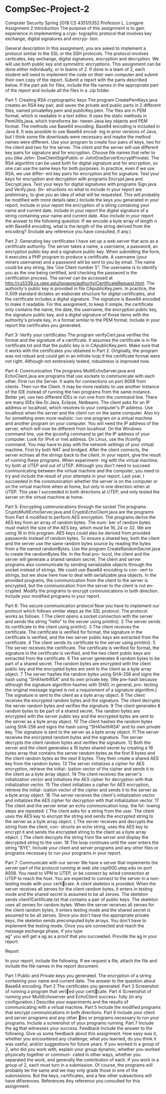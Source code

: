 # CompSec-Project-2

Computer Security Spring 2018
CS 4351/5352 Professor L. Longpre
Assignment 2
Introduction
The purpose of this assignment is to gain experience in implementing a cryp-
tographic protocol that involves key exchange, digital signatures and encryp-
tion.

General description
In this assignment, you are asked to implement a protocol similar to the
SSL or the SSH protocols. The protocol involves certicates, key exchange,
digital signatures, encryption and decryption. We will use both public key
and symmetric encryptions. This assignment can be done either individually,
or in teams of 2. If done in a team of 2, each student will need to implement
the code on their own computer and submit their own copy of the report.
Submit a report with the parts described below. If the part ask for files,
include the file names in the appropriate part of the report and include all
the files in a .zip folder.

Part 1: Creating RSA cryptographic keys
The program CreatePemKeys.java creates an RSA key pair, and saves the
private and public parts in 2 different files, named privateKey.pem and
publicKey.pem. The files are in PEM format, which is readable in a text
editor. It uses the static methods in PemUtils.java, which transforms be-
tween Java key objects and PEM format. The methods use Base64 encoding.
Base64 encoding is included in Java 8. It was possible to use Base64 encod-
ing in prior versions of Java, but I think some file downloads were necessary
and maybe the method names were different.
Use your program to create four pairs of keys, two for the client and two
for the server. The client and the server will use different key pairs for
signature and for encryption. Choose file names that refer to you (like John-
DoeClientSignPublic or JohnDoeServerEncryptPrivate). The RSA algorithm
can be used both for digital signature and for encryption, so one can use the
same keys for both purposes. In practice, even if we use RSA, we use differ-
ent key pairs for encryption and for signature. Test your keys for encryption
and decryption with programs Encrypt.java and Decrypt.java. Test your
keys for digital signatures with programs Sign.java and Verify.java. (In-
structions on what to include in your report are preliminary, to give you an
idea of what will be requested. This will probably be modified with more
details later.) Include the keys you generated in your report. Include in your
report the encryption of a string containing your name and current date.
Include in your report the digital signature of a string containing your name
and current date. Also include in your report the answer to the following
question: If we encode a byte array of length n with Base64 encoding, what
is the length of the string derived from the encoding? (Include any reference
you have consulted, if any.)

Part 2: Generating key certificates
I have set up a web server that acts as a certificate authority. The server takes
a name, a username, a password, an encryption public key and a signature
public key. When submitting the form, it executes a PHP program to produce
a certificate. A username (your miners username) and a password will be
sent to you by email. The name could be any string, like "Joe Client number
5". The username is to identify you as the one being certified, and checking
the password is the certification process. The server can be accessed at
http://cs5339.cs.utep.edu/longpre/authority/CertificateRequest.html. The
authority's public key is provided in file CApublicKey.pem. In practice, the
X.509 standard dictates an elaborate structure for digital certificates, and
the certificate includes a digital signature. The signature is Base64 encoded
to make it readable. For this assignment, to keep it simple, the certificate
only contains the name, the date, the username, the encryption public key,
the signature public key, and a digital signature of those items with the
authority's private key, in a format similar to the PEM format. Include in
your report the certificates you generated.

Part 3: Verify your certificates
The program verifyCert.java verifies the format and the signature of a
certificate. It assumes the certificate is in file certificate.txt and that
the public key is in CApublicKey.pem. Make sure that it works with the
certificates you obtained in Part 2. Originally, the program was not robust
and could get in an infinite loop if the certificate format were not right.
Although not extensively tested, robustness is improved now.

Part 4: Communication
The programs MultiEchoServer.java and EchoClient.java are programs
that use sockets to communicate with each other. First run the Server. It
waits for connections on port 8008 from clients. Then run the Client. It may
be more realistic to use another instance of the IDE instead of running the
two programs from the same instance. Better yet, use two different IDEs or
run one from the command line. There are many IDEs like Dr.Java, Eclipse,
Netbeans. The client asks for an IP address or localhost, which resolves to
your computer's IP address. Use localhost when the server and the client
run on the same computer. Also try for something even more realistic: run
one program on a virtual machine and another program on your computer.
You will need the IP address of the server, which will now be different from
localhost. On the Windows command line, use the ipconfig command to get
the IP address of your computer. Look for IPv4 or inet address. On Linux,
use the ifconfig command. You may have to play with the network settings
of your virtual machine. First try both NAT and bridged.
After the client connects, the server echoes all the strings back to the client.
In your report, give the result of running these programs. When experiment-
ing with the virtual machine, try both at UTEP and out of UTEP. Although
you don't need to succeed communicating between the virtual machine and
the computer, you need to try and include the result of your attempts in
your report. Last year, I succeeded in the communication whether the server
is on the computer or on the virtual machine when at home, but only in one
direction when at UTEP. This year I succeeded in both directions at UTEP,
and only tested the server on the virtual machine at home.

Part 5: Encrypting communications through the socket
The programs CryptoMultiEchoServer.java and CryptoEchoClient.java
are the programs from Part 4 modified to perform AES encryption. The
programs derive the AES key from an array of random bytes. The num-
ber of random bytes must match the size of the AES key, which must be
16, 24 or 32. We are using 16 in this program. AES keys could also be
derived from provided passwords instead of random bytes. To ensure a
shared key, both the client and the server use the same random bytes source
by reading the bytes from a file named randomBytes. Use the program
CreateRandomSecret.java to create the randomBytes file. In the final pro-
tocol, the client and the server will generate a shared random secret. The
client and server programs also communicate by sending serializable objects
through the socket instead of strings. We could use Base64 encoding to con-
vert to strings, but we show here how to deal with serializable java objects.
In the provided programs, the communication from the client to the server
is encrypted, but the communication from the server to the client is not en-
crypted. Modify the programs to encrypt communications in both direction.
Include your modified programs in your report.

Part 6: The secure communication protocol
Now you have to implement our protocol which follows similar steps as the
SSL protocol. The protocol works as follows.
1 The client opens a socket connection with the server and sends the
string "hello" to the server using println().
2 The server sends its certificate to the client using println().
3 The client receives the certificate. The certificate is verified for format,
the signature in the certificate is verified, and the two server public
keys are extracted from the certificate.
4 The client sends its certificate to the server using println().
5 The server receives the certificate. The certificate is verified for format,
the signature in the certificate is verified, and the two client public keys
are extracted from the certificate.
6 The server generates 8 random bytes to be part of a shared secret.
The random bytes are encrypted with the client public key and the
encrypted bytes are sent to the client as a byte array object.
7 The server hashes the random bytes using SHA-256 and signs the hash
using "SHA1withRSA" and its own private key. (We pre-hash because
although the signature algorithm hashes with SHA1, in general, pro-
tecting the original message signed is not a requirement of a signature
algorithm.) The signature is sent to the client as a byte array object.
8 The client receives the encrypted random bytes and the signature. The
client decrypts the server random bytes and verifies the signature.
9 The client generates 8 random bytes to be part of a shared secret.
The random bytes are encrypted with the server public key and the
encrypted bytes are sent to the server as a byte array object.
10 The client hashes the random bytes using SHA-256 and signs the hash
using "SHA1withRSA" and its own private key. The signature is sent
to the server as a byte array object.
11 The server receives the encrypted random bytes and the signature. The
server decrypts the client random bytes and verifies the signature.
12 Both the server and the client generates a 16 bytes shared secret by
creating a 16 bytes array that contains the server random bytes as the
first 8 bytes and the client random bytes as the next 8 bytes. They
then create a shared AES key from the random bytes.
13 The server initializes a cipher for AES encryption, retrieve the initial-
ization vector of the cipher and sends it to the client as a byte array
object.
14 The client receives the server's initialization vector and initializes the
AES cipher for decryption with that initialization vector.
15 The client initializes a cipher for AES encryption, retrieve the initial-
ization vector of the cipher and sends it to the server as a byte array
object.
16 The server receives the client's initialization vector and initializes the
AES cipher for decryption with that initialization vector.
17 The client and the server enter an echo communication loop. the fol-
lowing steps are repeated:
{ The client asks for a string from the user. The client uses the AES
key to encrypt the string and sends the encrypted string to the
server as a byte array object.
{ The server receives and decrypts the string from the client, con-
structs an echo string, uses the AES key to encrypt it and sends
the encrypted string to the client as a byte array object.
{ The client decrypts the string from the server and display the
decrypted string to the user.
18 The loop continues until the user enters the string "BYE".
Include your client and server programs and any other files or programs
necessary to run your programs in your report.

Part 7: Communicate with our server
We have a server that implements the server part of the protocol running at
web site cspl000.utep.edu on port 8008. You need to VPN to UTEP, or be
connect by wired connection at UTEP to reach the host. You are expected
to connect to the server in a non-testing mode with your certicate. A client
skeleton is provided. When the server receives all zeroes for the client random
bytes, it enters in testing mode and the shared secret is assumed to be all
zeroes. The skeleton sends client1Certificate.txt that contains a pair
of public keys. The skeleton uses all zeroes for random bytes. When the
server receives all zeroes for the client random bytes, it enters testing mode
and the shared secret is assumed to be all zeroes. Since you don't have the
appropriate private keys, the skeleton sends precomputed byte arrays. You
don't have to implement the testing mode.
Once you are connected and reach the message exchange phase, if you type
\
ag" you will get a 
ag as a proof that you succeeded. Provide the 
ag in
your report.

Report

In your report, include the following. If we request a file, attach the file and
include the file names in the report document.

Part 1
 Public and Private keys you generated.
 The encryption of a string containing your name and current date.
 The answer to the question about Base64 encoding.
Part 2
 The certificates you generated.
Part 3
 Screenshot of running a program that veried your certicate.
Part 4
 Screenshot of running your MultiEchoserver and EchoClient success-
fully (in any configuration.)
 Describe your experiments and the results of communicating with a
virtual machine.
Part 5
 Include the modified programs that encrypt communications in both
directions.
Part 6
 Include your client and server programs and any other les or programs
necessary to run your programs.
 Include a screenshot of your programs running.
Part 7
 Include the 
ag that witnesses your success.
Feedback
Include the answer to the following.
 Give us some feedback about this assignment. How easy was it, whether
you encountered any challenge, what you learned, do you think it was
useful, and/or suggestions for future years.
 If you worked in a group of 2, who did you work with, explain your
group dynamic, whether you worked physically together or communi-
cated in other ways, whether you separated the work, and generally
the contribution of each. If you work in a group of 2, each must turn
in a submission. Of course, the programs will probably be the same
and we may only grade those in one of the submissions. But the keys,
certificates, and a few other subsections will have difierences.
References
Any reference you consulted for this assignment.
